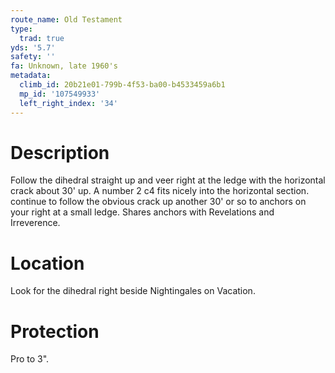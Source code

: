 ```yaml
---
route_name: Old Testament
type:
  trad: true
yds: '5.7'
safety: ''
fa: Unknown, late 1960's
metadata:
  climb_id: 20b21e01-799b-4f53-ba00-b4533459a6b1
  mp_id: '107549933'
  left_right_index: '34'
---
```

# Description
Follow the dihedral straight up and veer right at the ledge with the horizontal crack about 30' up. A number 2 c4 fits nicely into the horizontal section. continue to follow the obvious crack up another 30' or so to anchors on your right at a small ledge. Shares anchors with Revelations and Irreverence.

# Location
Look for the dihedral right beside Nightingales on Vacation.

# Protection
Pro to 3".
